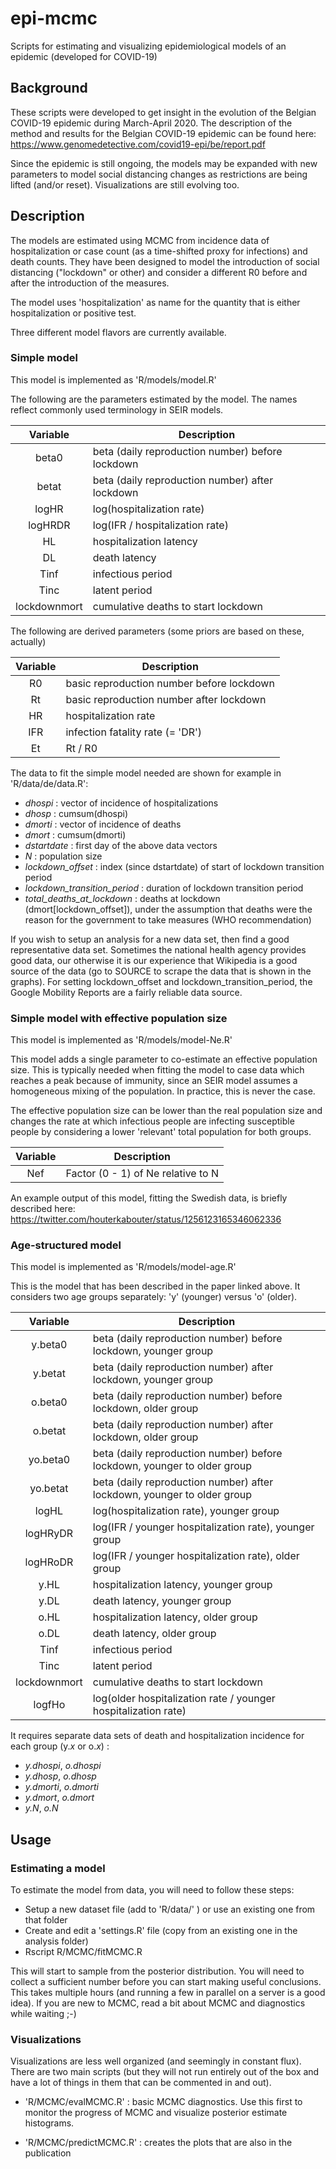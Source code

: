 # epi-mcmc
Scripts for estimating and visualizing epidemiological models of an epidemic (developed for COVID-19)

## Background

These scripts were developed to get insight in the evolution of the
Belgian COVID-19 epidemic during March-April 2020. The description of
the method and results for the Belgian COVID-19 epidemic can be found
here: https://www.genomedetective.com/covid19-epi/be/report.pdf

Since the epidemic is still ongoing, the models may be expanded with
new parameters to model social distancing changes as restrictions are
being lifted (and/or reset). Visualizations are still evolving too.

## Description

The models are estimated using MCMC from incidence data of
hospitalization or case count (as a time-shifted proxy for infections)
and death counts. They have been designed to model the introduction of
social distancing ("lockdown" or other) and consider a different R0
before and after the introduction of the measures.

The model uses 'hospitalization' as name for the quantity that is
either hospitalization or positive test.

Three different model flavors are currently available.

### Simple model

This model is implemented as 'R/models/model.R'

The following are the parameters estimated by the model. The names
reflect commonly used terminology in SEIR models.

| Variable | Description                                       |
|:--------:|---------------------------------------------------|
| beta0    | beta (daily reproduction number) before lockdown  |
| betat    | beta (daily reproduction number) after lockdown   |
| logHR    | log(hospitalization rate)                         |
| logHRDR  | log(IFR / hospitalization rate)                   |
| HL       | hospitalization latency                           |
| DL       | death latency                                     |
| Tinf     | infectious period                                 |
| Tinc     | latent period                                     |
| lockdownmort | cumulative deaths to start lockdown           |

The following are derived parameters (some priors are based on these,
actually)

| Variable | Description                                       |
|:--------:|---------------------------------------------------|
| R0       | basic reproduction number before lockdown         |
| Rt       | basic reproduction number after lockdown          |
| HR       | hospitalization rate                              |
| IFR      | infection fatality rate (= 'DR')                  |
| Et       | Rt / R0                                           |

The data to fit the simple model needed are shown for example in 'R/data/de/data.R':

* *dhospi* : vector of incidence of hospitalizations
* *dhosp* : cumsum(dhospi)
* *dmorti* : vector of incidence of deaths
* *dmort* : cumsum(dmorti)
* *dstartdate* : first day of the above data vectors
* *N* : population size
* *lockdown_offset* : index (since dstartdate) of start of lockdown transition period
* *lockdown_transition_period* : duration of lockdown transition period
* *total_deaths_at_lockdown* : deaths at lockdown (dmort[lockdown_offset]), under the assumption that deaths were the reason for the government to take measures (WHO recommendation)

If you wish to setup an analysis for a new data set, then find a good
representative data set. Sometimes the national health agency provides
good data, our otherwise it is our experience that Wikipedia is a good
source of the data (go to SOURCE to scrape the data that is shown in
the graphs). For setting lockdown_offset and
lockdown_transition_period, the Google Mobility Reports are a fairly
reliable data source.

### Simple model with effective population size

This model is implemented as 'R/models/model-Ne.R'

This model adds a single parameter to co-estimate an effective
population size. This is typically needed when fitting the model to
case data which reaches a peak because of immunity, since an SEIR
model assumes a homogeneous mixing of the population. In practice,
this is never the case.

The effective population size can be lower than the real population
size and changes the rate at which infectious people are infecting
susceptible people by considering a lower 'relevant' total population
for both groups.

| Variable | Description                                       |
|:--------:|---------------------------------------------------|
| Nef      | Factor (0 - 1) of Ne relative to N                |

An example output of this model, fitting the Swedish data, is briefly described here:
https://twitter.com/houterkabouter/status/1256123165346062336

### Age-structured model

This model is implemented as 'R/models/model-age.R'

This is the model that has been described in the paper linked
above. It considers two age groups separately: 'y' (younger) versus
'o' (older).

| Variable | Description                                                               |
|:--------:|---------------------------------------------------------------------------|
| y.beta0  | beta (daily reproduction number) before lockdown, younger group           |
| y.betat  | beta (daily reproduction number) after lockdown, younger group            |
| o.beta0  | beta (daily reproduction number) before lockdown, older group             |
| o.betat  | beta (daily reproduction number) after lockdown, older group              |
| yo.beta0 | beta (daily reproduction number) before lockdown, younger to older group  |
| yo.betat | beta (daily reproduction number) after lockdown, younger to older group   |
| logHL    | log(hospitalization rate), younger group                                  |
| logHRyDR | log(IFR / younger hospitalization rate), younger group                    |
| logHRoDR | log(IFR / younger hospitalization rate), older group                      |
| y.HL     | hospitalization latency, younger group                                    |
| y.DL     | death latency, younger group                                              |
| o.HL     | hospitalization latency, older group                                      |
| o.DL     | death latency, older group                                                |
| Tinf     | infectious period                                                         |
| Tinc     | latent period                                                             |
| lockdownmort | cumulative deaths to start lockdown                                   |
| logfHo   | log(older hospitalization rate / younger hospitalization rate)            |

It requires separate data sets of death and hospitalization incidence
for each group (y.*x* or o.*x*) :

* *y.dhospi*, *o.dhospi*
* *y.dhosp*, *o.dhosp*
* *y.dmorti*, *o.dmorti*
* *y.dmort*, *o.dmort*
* *y.N*, *o.N*

## Usage

### Estimating a model

To estimate the model from data, you will need to follow these steps:

* Setup a new dataset file (add to 'R/data/' ) or use an existing one from that folder
* Create and edit a 'settings.R' file (copy from an existing one in the analysis folder)
* Rscript R/MCMC/fitMCMC.R

This will start to sample from the posterior distribution. You will
need to collect a sufficient number before you can start making useful
conclusions. This takes multiple hours (and running a few in parallel
on a server is a good idea). If you are new to MCMC, read a bit about
MCMC and diagnostics while waiting ;-)

### Visualizations

Visualizations are less well organized (and seemingly in constant flux). There are two
main scripts (but they will not run entirely out of the box and have a lot of things in them
that can be commented in and out).

* 'R/MCMC/evalMCMC.R' : basic MCMC diagnostics. Use this first to monitor the
  progress of MCMC and visualize posterior estimate histograms.

* 'R/MCMC/predictMCMC.R' : creates the plots that are also in the publication

